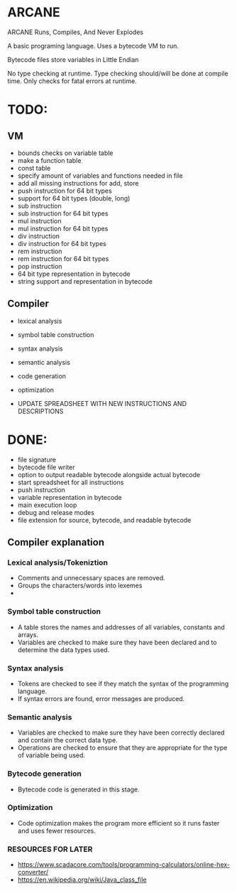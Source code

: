 # ARCANE
ARCANE Runs, Compiles, And Never Explodes

 A basic programing language.
Uses a bytecode VM to run.
  
Bytecode files store variables in Little Endian 

No type checking at runtime.
Type checking should/will be done at compile time.
Only checks for fatal errors at runtime.


# TODO:

## VM
- bounds checks on variable table
- make a function table
- const table
- specify amount of variables and functions needed in file
- add all missing instructions for add, store
- push instruction for 64 bit types
- support for 64 bit types (double, long)
- sub instruction
- sub instruction for 64 bit types
- mul instruction
- mul instruction for 64 bit types
- div instruction
- div instruction for 64 bit types
- rem instruction
- rem instruction for 64 bit types
- pop instruction
- 64 bit type representation in bytecode
- string support and representation in bytecode

## Compiler

- lexical analysis
- symbol table construction
- syntax analysis
- semantic analysis
- code generation
- optimization


- UPDATE SPREADSHEET WITH NEW INSTRUCTIONS AND DESCRIPTIONS


# DONE:

- file signature
- bytecode file writer
- option to output readable bytecode alongside actual bytecode
- start spreadsheet for all instructions
- push instruction
- variable representation in bytecode
- main execution loop
- debug and release modes
- file extension for source, bytecode, and readable bytecode


## Compiler explanation

### Lexical analysis/Tokeniztion
- Comments and unnecessary spaces are removed.
- Groups the characters/words into lexemes
- 
### Symbol table construction
- A table stores the names and addresses of all variables, constants and arrays.
- Variables are checked to make sure they have been declared and to determine the data types used.
### Syntax analysis
- Tokens are checked to see if they match the syntax of the programming language.
- If syntax errors are found, error messages are produced.
### Semantic analysis
- Variables are checked to make sure they have been correctly declared and contain the correct data type.
- Operations are checked to ensure that they are appropriate for the type of variable being used.
### Bytecode generation
- Bytecode code is generated in this stage.
### Optimization
- Code optimization makes the program more efficient so it runs faster and uses fewer resources.

### RESOURCES FOR LATER

- https://www.scadacore.com/tools/programming-calculators/online-hex-converter/
- https://en.wikipedia.org/wiki/Java_class_file


